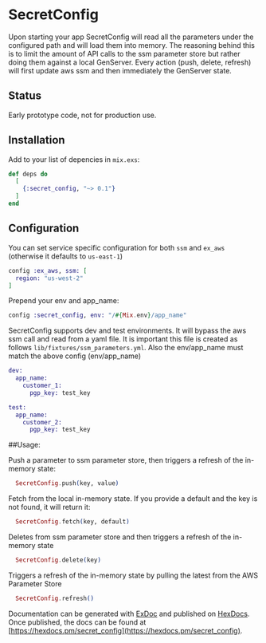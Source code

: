# SecretConfig

Upon starting your app SecretConfig will read all the parameters under the configured path and will load them into memory. The reasoning behind this is to limit the amount of API calls to the ssm parameter store but rather doing them against a local GenServer. Every action (push, delete, refresh) will first update aws ssm and then immediately the GenServer state. 

## Status
Early prototype code, not for production use.

## Installation

Add to your list of depencies in `mix.exs`:

~~~elixir
def deps do
  [
    {:secret_config, "~> 0.1"}
  ]
end
~~~
## Configuration
You can set service specific configuration for both `ssm` and `ex_aws` (otherwise it defaults to `us-east-1`)

```elixir
config :ex_aws, ssm: [
  region: "us-west-2"
]
```

Prepend your env and app_name:
```elixir
config :secret_config, env: "/#{Mix.env}/app_name"
```

SecretConfig supports dev and test environments. It will bypass the aws ssm call and read from a yaml file. It is important this file is created as follows `lib/fixtures/ssm_parameters.yml`. Also the env/app_name must match the above config (env/app_name)
```elixir
dev:
  app_name:
    customer_1:
      pgp_key: test_key

test:
  app_name:
    customer_2:
      pgp_key: test_key
```


##Usage:

Push a parameter to ssm parameter store, then triggers a refresh of the in-memory state:
```elixir
  SecretConfig.push(key, value)
```
Fetch from the local in-memory state. If you provide a default and the key is not found, it will return it:
```elixir
  SecretConfig.fetch(key, default)
```
Deletes from ssm parameter store and then triggers a refresh of the in-memory state
```elixir
  SecretConfig.delete(key)
```
Triggers a refresh of the in-memory state by pulling the latest from the AWS Parameter Store
```elixir
  SecretConfig.refresh()
```

Documentation can be generated with [ExDoc](https://github.com/elixir-lang/ex_doc)
and published on [HexDocs](https://hexdocs.pm). Once published, the docs can
be found at [https://hexdocs.pm/secret_config](https://hexdocs.pm/secret_config).

